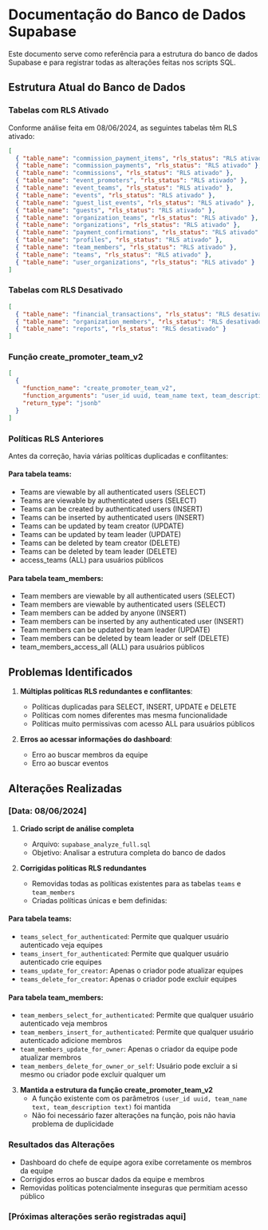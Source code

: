 # Documentação do Banco de Dados Supabase

Este documento serve como referência para a estrutura do banco de dados Supabase e para registrar todas as alterações feitas nos scripts SQL.

## Estrutura Atual do Banco de Dados

### Tabelas com RLS Ativado

Conforme análise feita em 08/06/2024, as seguintes tabelas têm RLS ativado:

```json
[
  { "table_name": "commission_payment_items", "rls_status": "RLS ativado" },
  { "table_name": "commission_payments", "rls_status": "RLS ativado" },
  { "table_name": "commissions", "rls_status": "RLS ativado" },
  { "table_name": "event_promoters", "rls_status": "RLS ativado" },
  { "table_name": "event_teams", "rls_status": "RLS ativado" },
  { "table_name": "events", "rls_status": "RLS ativado" },
  { "table_name": "guest_list_events", "rls_status": "RLS ativado" },
  { "table_name": "guests", "rls_status": "RLS ativado" },
  { "table_name": "organization_teams", "rls_status": "RLS ativado" },
  { "table_name": "organizations", "rls_status": "RLS ativado" },
  { "table_name": "payment_confirmations", "rls_status": "RLS ativado" },
  { "table_name": "profiles", "rls_status": "RLS ativado" },
  { "table_name": "team_members", "rls_status": "RLS ativado" },
  { "table_name": "teams", "rls_status": "RLS ativado" },
  { "table_name": "user_organizations", "rls_status": "RLS ativado" }
]
```

### Tabelas com RLS Desativado

```json
[
  { "table_name": "financial_transactions", "rls_status": "RLS desativado" },
  { "table_name": "organization_members", "rls_status": "RLS desativado" },
  { "table_name": "reports", "rls_status": "RLS desativado" }
]
```

### Função create_promoter_team_v2

```json
[
  {
    "function_name": "create_promoter_team_v2",
    "function_arguments": "user_id uuid, team_name text, team_description text DEFAULT NULL::text",
    "return_type": "jsonb"
  }
]
```

### Políticas RLS Anteriores

Antes da correção, havia várias políticas duplicadas e conflitantes:

#### Para tabela teams:
- Teams are viewable by all authenticated users (SELECT)
- Teams are viewable by authenticated users (SELECT)
- Teams can be created by authenticated users (INSERT)
- Teams can be inserted by authenticated users (INSERT)
- Teams can be updated by team creator (UPDATE)
- Teams can be updated by team leader (UPDATE)
- Teams can be deleted by team creator (DELETE)
- Teams can be deleted by team leader (DELETE)
- access_teams (ALL) para usuários públicos

#### Para tabela team_members:
- Team members are viewable by all authenticated users (SELECT)
- Team members are viewable by authenticated users (SELECT)
- Team members can be added by anyone (INSERT)
- Team members can be inserted by any authenticated user (INSERT)
- Team members can be updated by team leader (UPDATE)
- Team members can be deleted by team leader or self (DELETE)
- team_members_access_all (ALL) para usuários públicos

## Problemas Identificados

1. **Múltiplas políticas RLS redundantes e conflitantes**:
   - Políticas duplicadas para SELECT, INSERT, UPDATE e DELETE
   - Políticas com nomes diferentes mas mesma funcionalidade
   - Políticas muito permissivas com acesso ALL para usuários públicos

2. **Erros ao acessar informações do dashboard**:
   - Erro ao buscar membros da equipe
   - Erro ao buscar eventos

## Alterações Realizadas

### [Data: 08/06/2024]

1. **Criado script de análise completa**
   - Arquivo: `supabase_analyze_full.sql`
   - Objetivo: Analisar a estrutura completa do banco de dados

2. **Corrigidas políticas RLS redundantes**
   - Removidas todas as políticas existentes para as tabelas `teams` e `team_members`
   - Criadas políticas únicas e bem definidas:

#### Para tabela teams:
   - `teams_select_for_authenticated`: Permite que qualquer usuário autenticado veja equipes
   - `teams_insert_for_authenticated`: Permite que qualquer usuário autenticado crie equipes
   - `teams_update_for_creator`: Apenas o criador pode atualizar equipes
   - `teams_delete_for_creator`: Apenas o criador pode excluir equipes

#### Para tabela team_members:
   - `team_members_select_for_authenticated`: Permite que qualquer usuário autenticado veja membros
   - `team_members_insert_for_authenticated`: Permite que qualquer usuário autenticado adicione membros
   - `team_members_update_for_owner`: Apenas o criador da equipe pode atualizar membros
   - `team_members_delete_for_owner_or_self`: Usuário pode excluir a si mesmo ou criador pode excluir qualquer um

3. **Mantida a estrutura da função create_promoter_team_v2**
   - A função existente com os parâmetros `(user_id uuid, team_name text, team_description text)` foi mantida
   - Não foi necessário fazer alterações na função, pois não havia problema de duplicidade

### Resultados das Alterações

- Dashboard do chefe de equipe agora exibe corretamente os membros da equipe
- Corrigidos erros ao buscar dados da equipe e membros
- Removidas políticas potencialmente inseguras que permitiam acesso público

### [Próximas alterações serão registradas aqui] 
